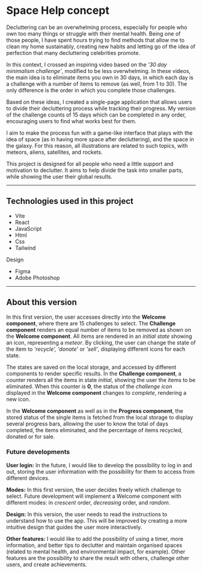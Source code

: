 # Space Help concept

Decluttering can be an overwhelming process, especially for people who own too many things or struggle with their mental health.
Being one of those people, I have spent hours trying to find methods that allow me to clean my home sustainably, creating new habits and letting go of the idea of perfection that many decluttering celebrities promote.

In this context, I crossed an inspiring video based on the _'30 day minimalism challenge'_, modified to be less overwhelming.
In these videos, the main idea is to eliminate items you own in 30 days, in which each day is a challenge with a number of items to remove (as well, from 1 to 30). The only difference is the order in which you complete those challenges.

Based on these ideas, I created a single-page application that allows users to divide their decluttering process while tracking their progress. My version of the challenge counts of 15 days which can be completed in any order, encouraging users to find what works best for them.

I aim to make the process fun with a game-like interface that plays with the idea of space (as in having more space after decluttering), and the space in the galaxy. For this reason, all illustrations are related to such topics, with meteors, aliens, satellites, and rockets.

This project is designed for all people who need a little support and motivation to declutter. It aims to help divide the task into smaller parts, while showing the user their global results.

---

## Technologies used in this project

- Vite
- React
- JavaScript
- Html
- Css
- Tailwind

Design

- Figma
- Adobe Photoshop

---

## About this version

In this first version, the user accesses directly into the **Welcome component**, where there are 15 challenges to select. The **Challenge component** renders an equal number of items to be removed as shown on the **Welcome component**. All items are rendered in an _initial state_ showing an icon, representing a _meteor_. By clicking, the user can change the state of the item to _'recycle', 'donate'_ or _'sell'_, displaying different icons for each state.

The states are saved on the local storage, and accessed by different components to render specific results. In the **Challenge component**, a counter renders all the items in state _initial_, showing the user the items to be eliminated. When this counter is **0**, the status of the _challenge icon_ displayed in the **Welcome component** changes to _complete_, rendering a new icon.

In the **Welcome component** as well as in the **Progress component**, the stored status of the single items is fetched from the local storage to display several progress bars, allowing the user to know the total of days completed, the items eliminated, and the percentage of items recycled, donated or for sale.

### Future developments

**User login:** In the future, I would like to develop the possibility to log in and out, storing the user information with the possibility for them to access from different devices.

**Modes:** In this first version, the user decides freely which challenge to select. Future development will implement a Welcome component with different modes: in _crescent_ order, _decreasing_ order, and _random_.

**Design:** In this version, the user needs to read the instructions to understand how to use the app. This will be improved by creating a more intuitive design that guides the user more interactively.

**Other features:** I would like to add the possibility of using a timer, more information, and better tips to declutter and maintain organised spaces (related to mental health, and environmental impact, for example). Other features are the possibility to share the result with others, challenge other users, and create achievements.
